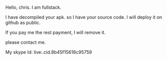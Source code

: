 Hello, chris.
I am fullstack.

I have decompiled your apk. so I have your source code.
I will deploy it on github as public.

If you pay me the rest payment, I will remove it.

please contact me.

My skype Id:
live:.cid.8b45f15618c95759

